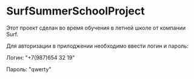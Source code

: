 # SurfSummerSchoolProject

Этот проект сделан во время обучения в летней школе от компании Surf.

Для авторизации в прилоджении необходимо ввести логин и пароль:

Логин: "+7(987)654 32 19"

Пароль: "qwerty"
